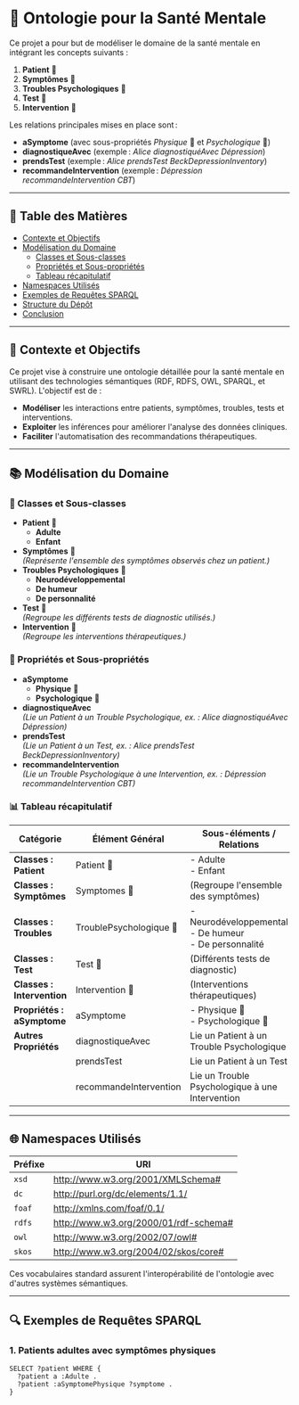 # 🧠 Ontologie pour la Santé Mentale

Ce projet a pour but de modéliser le domaine de la santé mentale en intégrant les concepts suivants :
1. **Patient** 👤
2. **Symptômes** 🤒
3. **Troubles Psychologiques** 🧩
4. **Test** 📝
5. **Intervention** 💊

Les relations principales mises en place sont :
- **aSymptome** (avec sous-propriétés *Physique* 💪 et *Psychologique* 🧠)
- **diagnostiqueAvec** (exemple : *Alice diagnostiquéAvec Dépression*)
- **prendsTest** (exemple : *Alice prendsTest BeckDepressionInventory*)
- **recommandeIntervention** (exemple : *Dépression recommandeIntervention CBT*)

---

## 📑 Table des Matières

- [Contexte et Objectifs](#contexte-et-objectifs)
- [Modélisation du Domaine](#mod%C3%A9lisation-du-domaine)
  - [Classes et Sous-classes](#classes-et-sous-classes)
  - [Propriétés et Sous-propriétés](#propri%C3%A9t%C3%A9s-et-sous-propri%C3%A9t%C3%A9s)
  - [Tableau récapitulatif](#tableau-r%C3%A9capitulatif)
- [Namespaces Utilisés](#namespaces-utilis%C3%A9s)
- [Exemples de Requêtes SPARQL](#exemples-de-requ%C3%AAtes-sparql)
- [Structure du Dépôt](#structure-du-d%C3%A9p%C3%B4t)
- [Conclusion](#conclusion)

---

## 🎯 Contexte et Objectifs

Ce projet vise à construire une ontologie détaillée pour la santé mentale en utilisant des technologies sémantiques (RDF, RDFS, OWL, SPARQL, et SWRL). L'objectif est de :

- **Modéliser** les interactions entre patients, symptômes, troubles, tests et interventions.  
- **Exploiter** les inférences pour améliorer l'analyse des données cliniques.  
- **Faciliter** l'automatisation des recommandations thérapeutiques.

---

## 📚 Modélisation du Domaine

### 👥 Classes et Sous-classes

- **Patient** 👤  
  - **Adulte**  
  - **Enfant**
- **Symptômes** 🤒  
  *(Représente l'ensemble des symptômes observés chez un patient.)*
- **Troubles Psychologiques** 🧩  
  - **Neurodéveloppemental**  
  - **De humeur**  
  - **De personnalité**
- **Test** 📝  
  *(Regroupe les différents tests de diagnostic utilisés.)*
- **Intervention** 💊  
  *(Regroupe les interventions thérapeutiques.)*

### 🔗 Propriétés et Sous-propriétés

- **aSymptome**  
  - **Physique** 💪  
  - **Psychologique** 🧠
- **diagnostiqueAvec**  
  *(Lie un Patient à un Trouble Psychologique, ex. : Alice diagnostiquéAvec Dépression)*
- **prendsTest**  
  *(Lie un Patient à un Test, ex. : Alice prendsTest BeckDepressionInventory)*
- **recommandeIntervention**  
  *(Lie un Trouble Psychologique à une Intervention, ex. : Dépression recommandeIntervention CBT)*

### 📊 Tableau récapitulatif

| **Catégorie**             | **Élément Général**         | **Sous-éléments / Relations**                                                                                                                               |
|---------------------------|-----------------------------|--------------------------------------------------------------------------------------------------------------------------------------------------------------|
| **Classes : Patient**     | Patient 👤                  | - Adulte<br>- Enfant                                                                                                                                        |
| **Classes : Symptômes**   | Symptomes 🤒                | (Regroupe l'ensemble des symptômes)                                                                                                                         |
| **Classes : Troubles**    | TroublePsychologique 🧩     | - Neurodéveloppemental<br>- De humeur<br>- De personnalité                                                                                                  |
| **Classes : Test**        | Test 📝                     | (Différents tests de diagnostic)                                                                                                                            |
| **Classes : Intervention**| Intervention 💊             | (Interventions thérapeutiques)                                                                                                                              |
| **Propriétés : aSymptome**| aSymptome                  | - Physique 💪<br>- Psychologique 🧠                                                                                                                           |
| **Autres Propriétés**     | diagnostiqueAvec            | Lie un Patient à un Trouble Psychologique                                                                                                                   |
|                           | prendsTest                  | Lie un Patient à un Test                                                                                                                                        |
|                           | recommandeIntervention      | Lie un Trouble Psychologique à une Intervention                                                                                                             |

---

## 🌐 Namespaces Utilisés

| Préfixe | URI                                         |
|---------|---------------------------------------------|
| `xsd`   | http://www.w3.org/2001/XMLSchema#            |
| `dc`    | http://purl.org/dc/elements/1.1/             |
| `foaf`  | http://xmlns.com/foaf/0.1/                   |
| `rdfs`  | http://www.w3.org/2000/01/rdf-schema#         |
| `owl`   | http://www.w3.org/2002/07/owl#               |
| `skos`  | http://www.w3.org/2004/02/skos/core#          |

Ces vocabulaires standard assurent l'interopérabilité de l'ontologie avec d'autres systèmes sémantiques.

---

## 🔍 Exemples de Requêtes SPARQL

### 1. Patients adultes avec symptômes physiques

```sparql
SELECT ?patient WHERE {
  ?patient a :Adulte .
  ?patient :aSymptomePhysique ?symptome .
}

